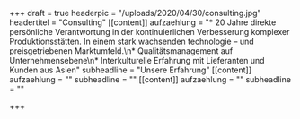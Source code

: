 +++
draft = true
headerpic = "/uploads/2020/04/30/consulting.jpg"
headertitel = "Consulting"
[[content]]
aufzaehlung = "* 20 Jahre direkte persönliche Verantwortung in der kontinuierlichen Verbesserung komplexer Produktionsstätten. In einem stark wachsenden technologie – und preisgetriebenen Marktumfeld.\n* Qualitätsmanagement auf Unternehmensebene\n* Interkulturelle Erfahrung mit Lieferanten und Kunden aus Asien"
subheadline = "Unsere Erfahrung"
[[content]]
aufzaehlung = ""
subheadline = ""
[[content]]
aufzaehlung = ""
subheadline = ""

+++
